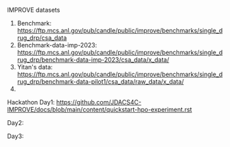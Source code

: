 IMPROVE datasets
1. Benchmark: https://ftp.mcs.anl.gov/pub/candle/public/improve/benchmarks/single_drug_drp/csa_data
2. Benchmark-data-imp-2023: https://ftp.mcs.anl.gov/pub/candle/public/improve/benchmarks/single_drug_drp/benchmark-data-imp-2023/csa_data/x_data/
3. Yitan's data: https://ftp.mcs.anl.gov/pub/candle/public/improve/benchmarks/single_drug_drp/benchmark-data-pilot1/csa_data/raw_data/x_data/
4. 



Hackathon
Day1:
https://github.com/JDACS4C-IMPROVE/docs/blob/main/content/quickstart-hpo-experiment.rst

Day2:


Day3: 
















